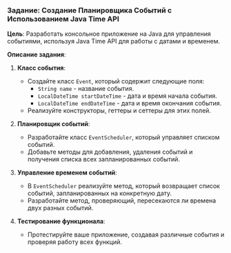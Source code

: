 ### Задание: Создание Планировщика Событий с Использованием Java Time API

**Цель**: Разработать консольное приложение на Java для управления событиями, используя Java Time API для работы с датами и временем.

**Описание задания**:
1. **Класс события**:
   - Создайте класс `Event`, который содержит следующие поля:
     - `String name` - название события.
     - `LocalDateTime startDateTime` - дата и время начала события.
     - `LocalDateTime endDateTime` - дата и время окончания события.
   - Реализуйте конструкторы, геттеры и сеттеры для этих полей.

2. **Планировщик событий**:
   - Разработайте класс `EventScheduler`, который управляет списком событий.
   - Добавьте методы для добавления, удаления событий и получения списка всех запланированных событий.

3. **Управление временем событий**:
   - В `EventScheduler` реализуйте метод, который возвращает список событий, запланированных на конкретную дату.
   - Разработайте метод, проверяющий, пересекаются ли времена двух разных событий.

4. **Тестирование функционала**:
   - Протестируйте ваше приложение, создавая различные события и проверяя работу всех функций.